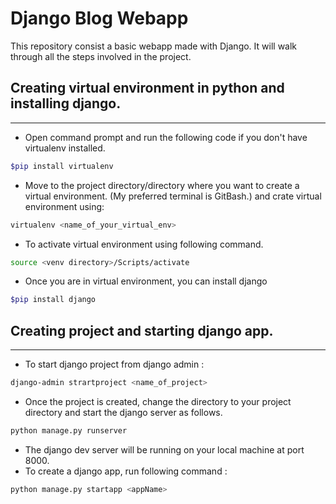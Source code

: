 # Django Blog Webapp
This repository consist a basic webapp made with Django.
It will walk through all the steps involved in the project.



## Creating virtual environment in python and installing django.
----
* Open command prompt and run the following code if you don't have virtualenv installed.
```bash
$pip install virtualenv
```

* Move to the project directory/directory where you want to create a virtual environment. (My preferred terminal is GitBash.) and crate virtual environment using:
```bash
virtualenv <name_of_your_virtual_env>
```

* To activate virtual environment using following command.
```bash
source <venv directory>/Scripts/activate
```
* Once you are in virtual environment, you can install django
```bash
$pip install django
```

## Creating project and starting django app.
----
* To start django project from django admin :
```bash
django-admin strartproject <name_of_project>
```
* Once the project is created, change the directory to your project directory and start the django server as follows.
```bash
python manage.py runserver
```
* The django dev server will be running on your local machine at port 8000.
* To create a django app, run following command :
```bash
python manage.py startapp <appName>
```